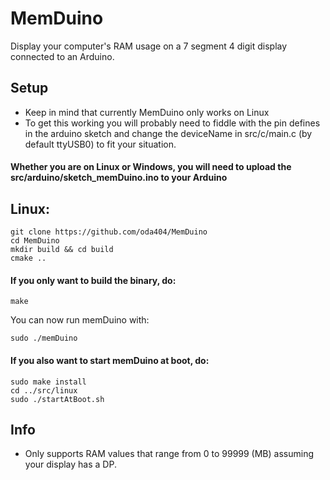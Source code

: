 # MemDuino
Display your computer's RAM usage on a 7 segment 4 digit display connected to an Arduino.<br>

## Setup
- Keep in mind that currently MemDuino only works on Linux
- To get this working you will probably need to fiddle with the pin defines
in the arduino sketch and change the deviceName in src/c/main.c
(by default ttyUSB0) to fit your situation.

#### Whether you are on Linux or Windows, you will need to upload the src/arduino/sketch_memDuino.ino to your Arduino

## Linux:
```console
git clone https://github.com/oda404/MemDuino
cd MemDuino
mkdir build && cd build
cmake ..
```
#### If you only want to build the binary, do:
```console
make
```
You can now run memDuino with:
```console
sudo ./memDuino
```
#### If you also want to start memDuino at boot, do:
```console
sudo make install
cd ../src/linux
sudo ./startAtBoot.sh
```

## Info
- Only supports RAM values that range from 0 to 99999 (MB) assuming your display has a DP.